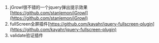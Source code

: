 1. jGrowl很不错的一个jquery弹出提示效果[https://github.com/stanlemon/jGrowl](https://github.com/stanlemon/jGrowl)
2. fullScreen全屏插件[https://github.com/kayahr/jquery-fullscreen-plugin](https://github.com/kayahr/jquery-fullscreen-plugin)
3. validate验证插件
